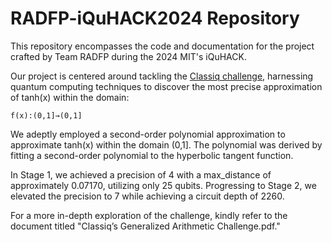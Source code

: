 # RADFP-iQuHACK2024 Repository
This repository encompasses the code and documentation for the project crafted by Team RADFP during the 2024 MIT's iQuHACK.

Our project is centered around tackling the [Classiq challenge,](https://github.com/iQuHACK/2024_Classiq/tree/main) harnessing quantum computing techniques to discover the most precise approximation of tanh(x) within the domain:

    f(x):(0,1]→(0,1]

We adeptly employed a second-order polynomial approximation to approximate tanh(x) within the domain (0,1]. The polynomial was derived by fitting a second-order polynomial to the hyperbolic tangent function.

In Stage 1, we achieved a precision of 4 with a max_distance of approximately 0.07170, utilizing only 25 qubits. Progressing to Stage 2, we elevated the precision to 7 while achieving a circuit depth of 2260.

For a more in-depth exploration of the challenge, kindly refer to the document titled "Classiq’s Generalized Arithmetic Challenge.pdf."
